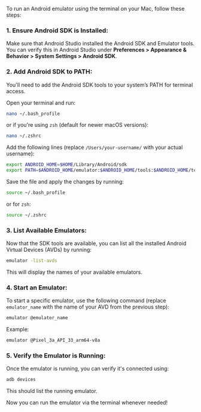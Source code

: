 To run an Android emulator using the terminal on your Mac, follow these steps:

### 1. **Ensure Android SDK is Installed**:
Make sure that Android Studio installed the Android SDK and Emulator tools. You can verify this in Android Studio under **Preferences > Appearance & Behavior > System Settings > Android SDK**.

### 2. **Add Android SDK to PATH**:
You'll need to add the Android SDK tools to your system’s PATH for terminal access.

Open your terminal and run:

```bash
nano ~/.bash_profile
```

or if you're using `zsh` (default for newer macOS versions):

```bash
nano ~/.zshrc
```

Add the following lines (replace `/Users/your-username/` with your actual username):

```bash
export ANDROID_HOME=$HOME/Library/Android/sdk
export PATH=$ANDROID_HOME/emulator:$ANDROID_HOME/tools:$ANDROID_HOME/tools/bin:$ANDROID_HOME/platform-tools:$PATH
```

Save the file and apply the changes by running:

```bash
source ~/.bash_profile
```

or for `zsh`:

```bash
source ~/.zshrc
```

### 3. **List Available Emulators**:
Now that the SDK tools are available, you can list all the installed Android Virtual Devices (AVDs) by running:

```bash
emulator -list-avds
```

This will display the names of your available emulators.

### 4. **Start an Emulator**:
To start a specific emulator, use the following command (replace `emulator_name` with the name of your AVD from the previous step):

```bash
emulator @emulator_name
```

Example:

```bash
emulator @Pixel_3a_API_33_arm64-v8a
```

### 5. **Verify the Emulator is Running**:
Once the emulator is running, you can verify it's connected using:

```bash
adb devices
```

This should list the running emulator.

Now you can run the emulator via the terminal whenever needed!